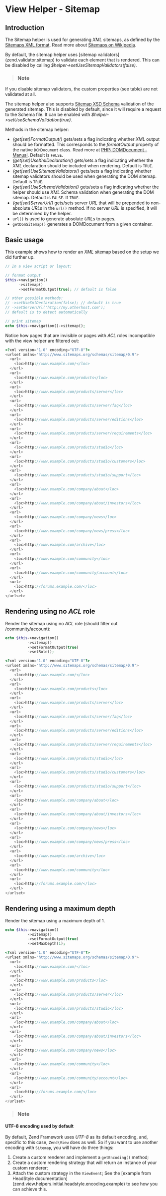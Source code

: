 # View Helper - Sitemap

## Introduction

The Sitemap helper is used for generating *XML* sitemaps, as defined by the [Sitemaps XML
format](http://www.sitemaps.org/protocol.php). Read more about [Sitemaps on
Wikipedia](http://en.wikipedia.org/wiki/Sitemaps).

By default, the sitemap helper uses \[sitemap validators\](zend.validator.sitemap) to validate each
element that is rendered. This can be disabled by calling
*$helper-&gt;setUseSitemapValidators(false)*.

> ### Note
If you disable sitemap validators, the custom properties (see table) are not validated at all.

The sitemap helper also supports [Sitemap XSD
Schema](http://www.sitemaps.org/schemas/sitemap/0.9/sitemap.xsd) validation of the generated
sitemap. This is disabled by default, since it will require a request to the Schema file. It can be
enabled with *$helper-&gt;setUseSchemaValidation(true)*.

Methods in the sitemap helper:

- *{get|set}FormatOutput()* gets/sets a flag indicating whether *XML* output should be formatted.
This corresponds to the *formatOutput* property of the native `DOMDocument` class. Read more at
[PHP: DOMDocument - Manual](http://php.net/domdocument). Default is `FALSE`.
- *{get|set}UseXmlDeclaration()* gets/sets a flag indicating whether the *XML* declaration should be
included when rendering. Default is `TRUE`.
- *{get|set}UseSitemapValidators()* gets/sets a flag indicating whether sitemap validators should be
used when generating the DOM sitemap. Default is `TRUE`.
- *{get|set}UseSchemaValidation()* gets/sets a flag indicating whether the helper should use *XML*
Schema validation when generating the DOM sitemap. Default is `FALSE`. If `TRUE`.
- *{get|set}ServerUrl()* gets/sets server *URL* that will be prepended to non-absolute *URL*s in the
`url()` method. If no server *URL* is specified, it will be determined by the helper.
- `url()` is used to generate absolute *URL*s to pages.
- `getDomSitemap()` generates a DOMDocument from a given container.

## Basic usage

This example shows how to render an *XML* sitemap based on the setup we did further up.

```php
// In a view script or layout:

// format output
$this->navigation()
      ->sitemap()
      ->setFormatOutput(true); // default is false

// other possible methods:
// ->setUseXmlDeclaration(false); // default is true
// ->setServerUrl('http://my.otherhost.com');
// default is to detect automatically

// print sitemap
echo $this->navigation()->sitemap();
```

Notice how pages that are invisible or pages with *ACL* roles incompatible with the view helper are
filtered out:

```php
<?xml version="1.0" encoding="UTF-8"?>
<urlset xmlns="http://www.sitemaps.org/schemas/sitemap/0.9">
  <url>
    <loc>http://www.example.com/</loc>
  </url>
  <url>
    <loc>http://www.example.com/products</loc>
  </url>
  <url>
    <loc>http://www.example.com/products/server</loc>
  </url>
  <url>
    <loc>http://www.example.com/products/server/faq</loc>
  </url>
  <url>
    <loc>http://www.example.com/products/server/editions</loc>
  </url>
  <url>
    <loc>http://www.example.com/products/server/requirements</loc>
  </url>
  <url>
    <loc>http://www.example.com/products/studio</loc>
  </url>
  <url>
    <loc>http://www.example.com/products/studio/customers</loc>
  </url>
  <url>
    <loc>http://www.example.com/products/studio/support</loc>
  </url>
  <url>
    <loc>http://www.example.com/company/about</loc>
  </url>
  <url>
    <loc>http://www.example.com/company/about/investors</loc>
  </url>
  <url>
    <loc>http://www.example.com/company/news</loc>
  </url>
  <url>
    <loc>http://www.example.com/company/news/press</loc>
  </url>
  <url>
    <loc>http://www.example.com/archive</loc>
  </url>
  <url>
    <loc>http://www.example.com/community</loc>
  </url>
  <url>
    <loc>http://www.example.com/community/account</loc>
  </url>
  <url>
    <loc>http://forums.example.com/</loc>
  </url>
</urlset>
```

## Rendering using no *ACL* role

Render the sitemap using no *ACL* role (should filter out /community/account):

```php
echo $this->navigation()
          ->sitemap()
          ->setFormatOutput(true)
          ->setRole();
```

```php
<?xml version="1.0" encoding="UTF-8"?>
<urlset xmlns="http://www.sitemaps.org/schemas/sitemap/0.9">
  <url>
    <loc>http://www.example.com/</loc>
  </url>
  <url>
    <loc>http://www.example.com/products</loc>
  </url>
  <url>
    <loc>http://www.example.com/products/server</loc>
  </url>
  <url>
    <loc>http://www.example.com/products/server/faq</loc>
  </url>
  <url>
    <loc>http://www.example.com/products/server/editions</loc>
  </url>
  <url>
    <loc>http://www.example.com/products/server/requirements</loc>
  </url>
  <url>
    <loc>http://www.example.com/products/studio</loc>
  </url>
  <url>
    <loc>http://www.example.com/products/studio/customers</loc>
  </url>
  <url>
    <loc>http://www.example.com/products/studio/support</loc>
  </url>
  <url>
    <loc>http://www.example.com/company/about</loc>
  </url>
  <url>
    <loc>http://www.example.com/company/about/investors</loc>
  </url>
  <url>
    <loc>http://www.example.com/company/news</loc>
  </url>
  <url>
    <loc>http://www.example.com/company/news/press</loc>
  </url>
  <url>
    <loc>http://www.example.com/archive</loc>
  </url>
  <url>
    <loc>http://www.example.com/community</loc>
  </url>
  <url>
    <loc>http://forums.example.com/</loc>
  </url>
</urlset>
```

## Rendering using a maximum depth

Render the sitemap using a maximum depth of 1.

```php
echo $this->navigation()
          ->sitemap()
          ->setFormatOutput(true)
          ->setMaxDepth(1);
```

```php
<?xml version="1.0" encoding="UTF-8"?>
<urlset xmlns="http://www.sitemaps.org/schemas/sitemap/0.9">
  <url>
    <loc>http://www.example.com/</loc>
  </url>
  <url>
    <loc>http://www.example.com/products</loc>
  </url>
  <url>
    <loc>http://www.example.com/products/server</loc>
  </url>
  <url>
    <loc>http://www.example.com/products/studio</loc>
  </url>
  <url>
    <loc>http://www.example.com/company/about</loc>
  </url>
  <url>
    <loc>http://www.example.com/company/about/investors</loc>
  </url>
  <url>
    <loc>http://www.example.com/company/news</loc>
  </url>
  <url>
    <loc>http://www.example.com/community</loc>
  </url>
  <url>
    <loc>http://www.example.com/community/account</loc>
  </url>
  <url>
    <loc>http://forums.example.com/</loc>
  </url>
</urlset>
```

> ### Note
#### UTF-8 encoding used by default
By default, Zend Framework uses *UTF-8* as its default encoding, and, specific to this case,
`Zend\View` does as well. So if you want to use another encoding with `Sitemap`, you will have do
three things:
1.  Create a custom renderer and implement a `getEncoding()` method;
2.  Create a custom rendering strategy that will return an instance of your custom renderer;
3.  Attach the custom strategy in the `ViewEvent`;
See the \[example from HeadStyle
documentation\](zend.view.helpers.initial.headstyle.encoding.example) to see how you can achieve
this.
